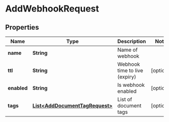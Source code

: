 

# AddWebhookRequest


## Properties

| Name | Type | Description | Notes |
|------------ | ------------- | ------------- | -------------|
|**name** | **String** | Name of webhook |  |
|**ttl** | **String** | Webhook time to live (expiry) |  [optional] |
|**enabled** | **String** | Is webhook enabled |  [optional] |
|**tags** | [**List&lt;AddDocumentTagRequest&gt;**](AddDocumentTagRequest.md) | List of document tags |  [optional] |



